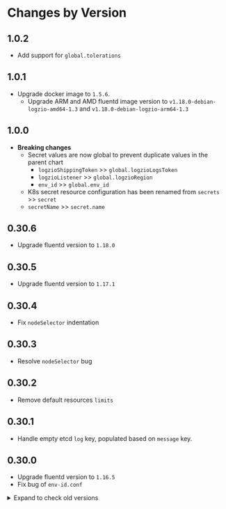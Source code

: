 # Changes by Version

<!-- next version -->
## 1.0.2
- Add support for `global.tolerations`

## 1.0.1
- Upgrade docker image to `1.5.6`.
  - Upgrade ARM and AMD fluentd image version to `v1.18.0-debian-logzio-amd64-1.3` and `v1.18.0-debian-logzio-arm64-1.3`

## 1.0.0
- **Breaking changes**
  - Secret values are now global to prevent duplicate values in the parent chart
    - `logzioShippingToken` >> `global.logzioLogsToken`
    - `logzioListener` >> `global.logzioRegion`
    - `env_id` >> `global.env_id`
  -  K8s secret resource configuration has been renamed from `secrets` >> `secret`
    - `secretName` >> `secret.name`

## 0.30.6
- Upgrade fluentd version to `1.18.0`

## 0.30.5
- Upgrade fluentd version to `1.17.1`

## 0.30.4
- Fix `nodeSelector` indentation

## 0.30.3
- Resolve `nodeSelector` bug

## 0.30.2
- Remove default resources `limits`

## 0.30.1
- Handle empty etcd `log` key, populated based on `message` key.

## 0.30.0
- Upgrade fluentd version to `1.16.5`
- Fix bug of `env-id.conf`

<details>
  <summary markdown="span"> Expand to check old versions </summary>

## 0.29.2
- Enhanced env_id handling to support both numeric and string formats.

## 0.29.1
- Added `enabled` value, to conditianly control the deployment of this chart by a parent chart.
- Added `daemonset.LogFileRefreshInterval` and `windowsDaemonset.LogFileRefreshInterval` values, to control list of watched log files refresh interval.

## 0.29.0
- EKS Fargate logging:
  - Send logs to port `8070` in logzio listener (instead of port `5050`)

## 0.28.1
- Added `windowsDaemonset.enabled` customization.

## 0.28.0
- Added `daemonset.initContainerSecurityContext` customization.
- Added `daemonset.updateStrategy` customization.

## 0.27.0
- Added `daemonset.podSecurityContext`, `daemonset.securityContext` customization.

## 0.26.0
- Bump docker image to `1.5.1`.
- Add ability to configure pos file for containers logs.

## 0.25.0
- Add parameter `isPrivileged` to allow running Daemonset with priviliged security context.
- **Bug fix**: Fix template for `fluentd.serviceAccount`, and fix use of template in service account.

## 0.24.0
- Add parameter `configmap.customFilterAfter` that allows adding filters AFTER built-in filter configuration.
- Added `daemonset.init.containerImage` customization.
- Added fluentd image for windows server 2022.

## 0.23.0
- Allow filtering logs by log level with `logLevelFilter`.

## 0.22.0
- Add custom endpoint option with `secrets.customEndpoint`.

## 0.21.0
- Bump docker image to `1.5.0`:
  - Upgrade fluentd to `1.16`.
  - Upgrade gem `fluent-plugin-logzio` to `0.2.2`:
    - Do not retry on 400 and 401. For 400 - try to fix log and resend.
    - Generate a metric (`logzio_status_codes`) for response codes from Logz.io.

## 0.20.3
- ezKonnect support: Added `logz.io/application_type` to type annotation check .

## 0.20.2
- Upgrade docker image `logzio/logzio-fluentd` to `1.4.0`:
  - Use fluentd's retry instead of retry in code (raise exception on non-2xx response).

## 0.20.1
- Added log level detection for fargate log router
- Remove `namespace` value, replaced by `Realese.namespace` in all templates

## 0.20.0
- Upgraded windows image to `logzio/windows:0.0.2`:
  - Added prometheus monitor plugin
  - Added dedot plugin
  - Updated `windowsDaemonset.fluentdPrometheusConf` - now controls prometheus config for collecting and exposing fluentd metrics.

## 0.19.0
- Upgraded image to `logzio/logzio-fluentd:1.3.1`:
  - Added prometheus monitor plugin
    - Updated `daemonset.fluentdPrometheusConf` - now controls prometheus config for collecting and exposing fluentd metrics.

## 0.18.0
- Added log_level detection for "warn" level.

## 0.17.0
- Add `secrets.enabled` to control secret creation and management. ([#194](https://github.com/logzio/logzio-helm/pull/194))

## 0.16.0
- Increased memory request and limit to 500Mi, cpu request to 200m.

## 0.15.0
- Added dedot processor - auto replace `.` in log field to `_`.

## 0.14.0
- Fix typo in `fargateLogRouter`

## 0.13.0
- Removal of field `log_type`. Auto populating `type` instead.

## 0.12.0
- Added auto detection for log_level field.

## 0.11.0
- Upgrade image `logzio/logzio-fluentd:1.2.0`:
  - Upgrade to `fluentd 1.15`.
  - Upgrade plugin `fluent-plugin-kubernetes_metadata_filter` to `3.1.2`.

## 0.10.0
- Added an option to parse `log_type` annotation into `log_type` field.

## 0.9.0
- Added a default value for `env_id` field.

## 0.8.0
- Add ability to add environment id with `env_id` field.

## 0.7.0
- Add ability to change the secret name with `secretName`. [#133](https://github.com/logzio/logzio-helm/pull/133)

## 0.6.1
- Fix bug for `extraConfig` ([#114](https://github.com/logzio/logzio-helm/issues/114)).

## 0.6.0
- Added `daemonset.priorityClassName` and `windowsDaemonset.priorityClassName`.

## 0.5.0
- Add support for `daemonset.affinity` value.
- Add support for fargate logging.

## 0.4.1
- Upgrade default image version to `logzio/logzio-fluentd:1.1.1`.

## 0.4.0
- Allow dynamically set the log type for the logs.

## 0.3.0
- Added new value fields: `daemonset.excludeFluentdPath`, `daemonset.extraExclude`, `daemonset.containersPath`, `configmap.customSources`, `configmap.customFilters`.
- Added support for windows containers.

## 0.2.0
- Added `daemonset.nodeSelector`.

## 0.1.0
- Upgrade default image version to `logzio/logzio-fluentd:1.0.2` which also supports ARM architecture.
- Deprecated variables: `daemonset.containerdRuntime`, `configmap.kubernetesContainerd`.
- Added `configmap.partialDocker`, `configmap.partialContainerd` that concatenate logs that split due to large size (over 16k). To learn more go to the [configuration table](https://github.com/logzio/logzio-helm/tree/master/charts/fluentd#configuration).
- Added `daemonset.cri` to match the partial log config to the cluster's CRI. To learn more go to the [configuration table](https://github.com/logzio/logzio-helm/tree/master/charts/fluentd#configuration).

## 0.0.4
- Refactor configmaps

## 0.0.3
- Edit configmap template name

## 0.0.2
- Fix templates name - allow dyncmically change it.

## 0.0.1
- Initial release.

</details>
